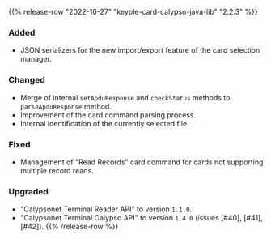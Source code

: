 {{% release-row "2022-10-27" "keyple-card-calypso-java-lib" "2.2.3" %}} 
### Added - JSON serializers for the new import/export feature of the card selection manager. ### Changed - Merge of internal `setApduResponse` and `checkStatus` methods to `parseApduResponse` method. - Improvement of the card command parsing process. - Internal identification of the currently selected file. ### Fixed - Management of "Read Records" card command for cards not supporting multiple record reads. ### Upgraded - "Calypsonet Terminal Reader API" to version `1.1.0`. - "Calypsonet Terminal Calypso API" to version `1.4.0` (issues [#40], [#41], [#42]).
{{% /release-row %}}
